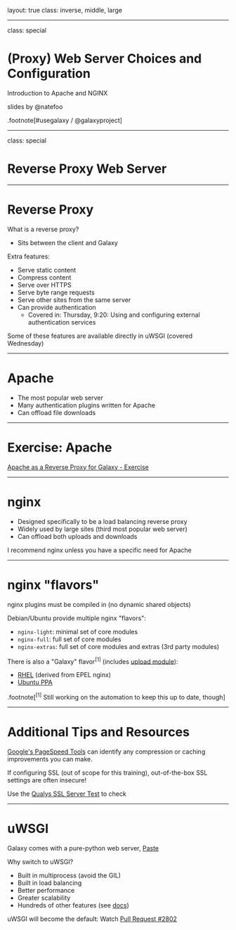 layout: true
class: inverse, middle, large

---
class: special
# (Proxy) Web Server Choices and Configuration

Introduction to Apache and NGINX

slides by @natefoo

.footnote[\#usegalaxy / @galaxyproject]

---
class: special
# Reverse Proxy Web Server

---
# Reverse Proxy

What is a reverse proxy?
- Sits between the client and Galaxy

Extra features:
- Serve static content
- Compress content
- Serve over HTTPS
- Serve byte range requests
- Serve other sites from the same server
- Can provide authentication
  - Covered in: Thursday, 9:20: Using and configuring external authentication services

Some of these features are available directly in uWSGI (covered Wednesday)

---
# Apache

- The most popular web server
- Many authentication plugins written for Apache
- Can offload file downloads

---
# Exercise: Apache

[Apache as a Reverse Proxy for Galaxy - Exercise](https://github.com/martenson/dagobah-training/blob/master/intro/04-web-servers/ex1-apache.md)

---
# nginx

- Designed specifically to be a load balancing reverse proxy
- Widely used by large sites (third most popular web server)
- Can offload both uploads and downloads

I recommend nginx unless you have a specific need for Apache

---
# nginx "flavors"

nginx plugins must be compiled in (no dynamic shared objects)

Debian/Ubuntu provide multiple nginx "flavors":
- `nginx-light`: minimal set of core modules
- `nginx-full`: full set of core modules
- `nginx-extras`: full set of core modules and extras (3rd party modules)

There is also a "Galaxy" flavor<sup>[1]</sup> (includes [upload module](https://github.com/vkholodkov/nginx-upload-module)):
- [RHEL](https://depot.galaxyproject.org/yum/) (derived from EPEL nginx)
- [Ubuntu PPA](https://launchpad.net/~galaxyproject/+archive/ubuntu/nginx)

.footnote[<sup>[1]</sup> Still working on the automation to keep this up to date, though]

---
# Additional Tips and Resources

[Google's PageSpeed Tools](https://developers.google.com/speed/pagespeed/insights/) can identify any compression or caching improvements you can make.

If configuring SSL (out of scope for this training), out-of-the-box SSL settings are often insecure!

Use the [Qualys SSL Server Test](https://www.ssllabs.com/ssltest/analyze.html) to check

---
# uWSGI

Galaxy comes with a pure-python web server, [Paste](http://pythonpaste.org/)

Why switch to uWSGI?
- Built in multiprocess (avoid the GIL)
- Built in load balancing
- Better performance
- Greater scalability
- Hundreds of other features (see [docs](http://uwsgi-docs.readthedocs.io/en/latest/))

uWSGI will become the default: Watch [Pull Request #2802](https://github.com/galaxyproject/galaxy/pull/2802)
